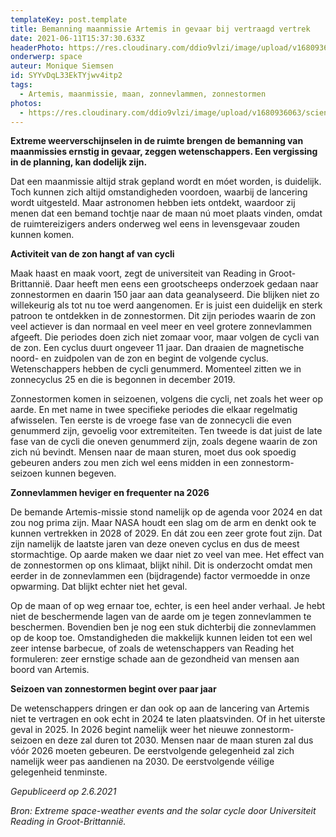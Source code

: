 ```yaml
---
templateKey: post.template
title: Bemanning maanmissie Artemis in gevaar bij vertraagd vertrek
date: 2021-06-11T15:37:30.633Z
headerPhoto: https://res.cloudinary.com/ddio9vlzi/image/upload/v1680936063/sciencegeek/posts/maan-zee-maanlicht.jpg
onderwerp: space
auteur: Monique Siemsen
id: SYYvDqL33EkTYjwv4itp2
tags:
  - Artemis, maanmissie, maan, zonnevlammen, zonnestormen
photos:
  - https://res.cloudinary.com/ddio9vlzi/image/upload/v1680936063/sciencegeek/posts/zon-zonnevlam-zonnestorm.jpg
---
```


**Extreme weerverschijnselen in de ruimte brengen de bemanning van maanmissies ernstig in gevaar, zeggen wetenschappers. Een vergissing in de planning, kan dodelijk zijn.**

Dat een maanmissie altijd strak gepland wordt en móet worden, is duidelijk. Toch kunnen zich altijd omstandigheden voordoen, waarbij de lancering wordt uitgesteld. Maar astronomen hebben iets ontdekt, waardoor zij menen dat een bemand tochtje naar de maan nú moet plaats vinden, omdat de ruimtereizigers anders onderweg wel eens in levensgevaar zouden kunnen komen.

**Activiteit van de zon hangt af van cycli**

Maak haast en maak voort, zegt de universiteit van Reading in Groot-Brittannië. Daar heeft men eens een grootscheeps onderzoek gedaan naar zonnestormen en daarin 150 jaar aan data geanalyseerd. Die blijken niet zo willekeurig als tot nu toe werd aangenomen. Er is juist een duidelijk en sterk patroon te ontdekken in de zonnestormen. Dit zijn periodes waarin de zon veel actiever is dan normaal en veel meer en veel grotere zonnevlammen afgeeft. Die periodes doen zich niet zomaar voor, maar volgen de cycli van de zon. Een cyclus duurt ongeveer 11 jaar. Dan draaien de magnetische noord- en zuidpolen van de zon en begint de volgende cyclus. Wetenschappers hebben de cycli genummerd. Momenteel zitten we in zonnecyclus 25 en die is begonnen in december 2019.

Zonnestormen komen in seizoenen, volgens die cycli, net zoals het weer op aarde. En met name in twee specifieke periodes die elkaar regelmatig afwisselen. Ten eerste is de vroege fase van de zonnecycli die even genummerd zijn, gevoelig voor extremiteiten. Ten tweede is dat juist de late fase van de cycli die oneven genummerd zijn, zoals degene waarin de zon zich nú bevindt. Mensen naar de maan sturen, moet dus ook spoedig gebeuren anders zou men zich wel eens midden in een zonnestorm-seizoen kunnen begeven.

**Zonnevlammen heviger en frequenter na 2026**

De bemande Artemis-missie stond namelijk op de agenda voor 2024 en dat zou nog prima zijn. Maar NASA houdt een slag om de arm en denkt ook te kunnen vertrekken in 2028 of 2029. En dát zou een zeer grote fout zijn. Dat zijn namelijk de laatste jaren van deze oneven cyclus en dus de meest stormachtige. Op aarde maken we daar niet zo veel van mee. Het effect van de zonnestormen op ons klimaat, blijkt nihil. Dit is onderzocht omdat men eerder in de zonnevlammen een (bijdragende) factor vermoedde in onze opwarming. Dat blijkt echter niet het geval.

Op de maan of op weg ernaar toe, echter, is een heel ander verhaal. Je hebt niet de beschermende lagen van de aarde om je tegen zonnevlammen te beschermen. Bovendien ben je nog een stuk dichterbij die zonnevlammen op de koop toe. Omstandigheden die makkelijk kunnen leiden tot een wel zeer intense barbecue, of zoals de wetenschappers van Reading het formuleren: zeer ernstige schade aan de gezondheid van mensen aan boord van Artemis.

**Seizoen van zonnestormen begint over paar jaar**

De wetenschappers dringen er dan ook op aan de lancering van Artemis niet te vertragen en ook echt in 2024 te laten plaatsvinden. Of in het uiterste geval in 2025. In 2026 begint namelijk weer het nieuwe zonnestorm-seizoen en deze zal duren tot 2030. Mensen naar de maan sturen zal dus vóór 2026 moeten gebeuren. De eerstvolgende gelegenheid zal zich namelijk weer pas aandienen na 2030. De eerstvolgende véilige gelegenheid tenminste.

_Gepubliceerd op 2.6.2021_

_Bron: Extreme space-weather events and the solar cycle door Universiteit Reading in Groot-Brittannië._
